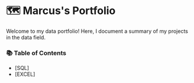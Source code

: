 # 🗺️ Marcus's Portfolio
Welcome to my data portfolio! Here, I document a summary of my projects in the data field.

### 📚 Table of Contents

- [SQL]
- [EXCEL]
